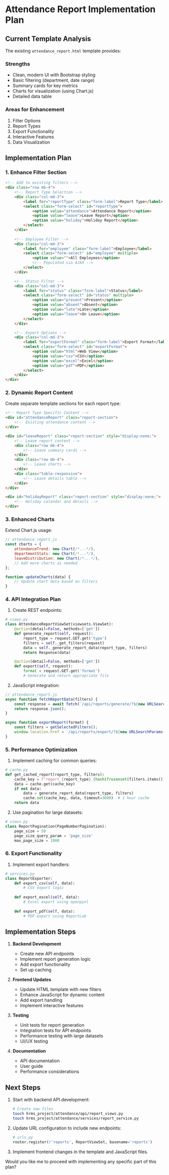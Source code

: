 # Attendance Report Implementation Plan

## Current Template Analysis

The existing `attendance_report.html` template provides:

### Strengths
- Clean, modern UI with Bootstrap styling
- Basic filtering (department, date range)  
- Summary cards for key metrics
- Charts for visualization (using Chart.js)
- Detailed data table

### Areas for Enhancement
1. Filter Options
2. Report Types
3. Export Functionality  
4. Interactive Features
5. Data Visualization

## Implementation Plan

### 1. Enhance Filter Section
```html
<!-- Add to existing filters -->
<div class="row mb-4">
    <!-- Report Type Selection -->
    <div class="col-md-3">
        <label for="reportType" class="form-label">Report Type</label>
        <select class="form-select" id="reportType">
            <option value="attendance">Attendance Report</option>
            <option value="leave">Leave Report</option> 
            <option value="holiday">Holiday Report</option>
        </select>
    </div>
    
    <!-- Employee Filter -->
    <div class="col-md-3">
        <label for="employee" class="form-label">Employee</label>
        <select class="form-select" id="employee" multiple>
            <option value="">All Employees</option>
            <!-- Populated via AJAX -->
        </select>
    </div>

    <!-- Status Filter -->
    <div class="col-md-3">
        <label for="status" class="form-label">Status</label>
        <select class="form-select" id="status" multiple>
            <option value="present">Present</option>
            <option value="absent">Absent</option>
            <option value="late">Late</option>
            <option value="leave">On Leave</option>
        </select>
    </div>

    <!-- Export Options -->
    <div class="col-md-3">
        <label for="exportFormat" class="form-label">Export Format</label>
        <select class="form-select" id="exportFormat">
            <option value="html">Web View</option>
            <option value="csv">CSV</option>
            <option value="excel">Excel</option>
            <option value="pdf">PDF</option>
        </select>
    </div>
</div>
```

### 2. Dynamic Report Content
Create separate template sections for each report type:

```html
<!-- Report Type Specific Content -->
<div id="attendanceReport" class="report-section">
    <!-- Existing attendance content -->
</div>

<div id="leaveReport" class="report-section" style="display:none;">
    <!-- Leave report content -->
    <div class="row mb-4">
        <!-- Leave summary cards -->
    </div>
    <div class="row mb-4">
        <!-- Leave charts -->
    </div>
    <div class="table-responsive">
        <!-- Leave details table -->
    </div>
</div>

<div id="holidayReport" class="report-section" style="display:none;">
    <!-- Holiday calendar and details -->
</div>
```

### 3. Enhanced Charts
Extend Chart.js usage:

```javascript
// attendance_report.js
const charts = {
    attendanceTrend: new Chart(/*...*/),
    departmentStats: new Chart(/*...*/),
    leaveDistribution: new Chart(/*...*/),
    // Add more charts as needed
};

function updateCharts(data) {
    // Update chart data based on filters
}
```

### 4. API Integration Plan

1. Create REST endpoints:
```python
# views.py
class AttendanceReportViewSet(viewsets.ViewSet):
    @action(detail=False, methods=['get'])
    def generate_report(self, request):
        report_type = request.GET.get('type')
        filters = self._get_filters(request)
        data = self._generate_report_data(report_type, filters)
        return Response(data)

    @action(detail=False, methods=['get'])
    def export(self, request):
        format = request.GET.get('format')
        # Generate and return appropriate file
```

2. JavaScript integration:
```javascript
// attendance_report.js
async function fetchReportData(filters) {
    const response = await fetch(`/api/reports/generate/?${new URLSearchParams(filters)}`);
    return response.json();
}

async function exportReport(format) {
    const filters = getSelectedFilters();
    window.location.href = `/api/reports/export/?${new URLSearchParams({...filters, format})}`;
}
```

### 5. Performance Optimization

1. Implement caching for common queries:
```python
# cache.py
def get_cached_report(report_type, filters):
    cache_key = f"report_{report_type}_{hash(frozenset(filters.items()))}"
    data = cache.get(cache_key)
    if not data:
        data = generate_report_data(report_type, filters)
        cache.set(cache_key, data, timeout=3600)  # 1 hour cache
    return data
```

2. Use pagination for large datasets:
```python
# views.py
class ReportPagination(PageNumberPagination):
    page_size = 50
    page_size_query_param = 'page_size'
    max_page_size = 1000
```

### 6. Export Functionality

1. Implement export handlers:
```python
# services.py
class ReportExporter:
    def export_csv(self, data):
        # CSV export logic
    
    def export_excel(self, data):
        # Excel export using openpyxl
    
    def export_pdf(self, data):
        # PDF export using ReportLab
```

## Implementation Steps

1. **Backend Development**
   - Create new API endpoints
   - Implement report generation logic
   - Add export functionality
   - Set up caching

2. **Frontend Updates**
   - Update HTML template with new filters
   - Enhance JavaScript for dynamic content
   - Add export handling
   - Implement interactive features

3. **Testing**
   - Unit tests for report generation
   - Integration tests for API endpoints
   - Performance testing with large datasets
   - UI/UX testing

4. **Documentation**
   - API documentation
   - User guide
   - Performance considerations

## Next Steps

1. Start with backend API development:
   ```bash
   # Create new files
   touch hrms_project/attendance/api/report_views.py
   touch hrms_project/attendance/services/report_service.py
   ```

2. Update URL configuration to include new endpoints:
   ```python
   # urls.py
   router.register(r'reports', ReportViewSet, basename='reports')
   ```

3. Implement frontend changes in the template and JavaScript files.

Would you like me to proceed with implementing any specific part of this plan?